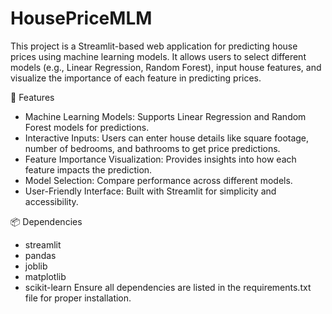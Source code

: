 # HousePriceMLM
This project is a Streamlit-based web application for predicting house prices using machine learning models. It allows users to select different models (e.g., Linear Regression, Random Forest), input house features, and visualize the importance of each feature in predicting prices.

🚀 Features
 - Machine Learning Models: Supports Linear Regression and Random Forest models for predictions.
 - Interactive Inputs: Users can enter house details like square footage, number of bedrooms, and bathrooms to get price predictions.
 - Feature Importance Visualization: Provides insights into how each feature impacts the prediction.
 - Model Selection: Compare performance across different models.
 - User-Friendly Interface: Built with Streamlit for simplicity and accessibility.

📦 Dependencies
- streamlit
- pandas
- joblib
- matplotlib
- scikit-learn
Ensure all dependencies are listed in the requirements.txt file for proper installation.
